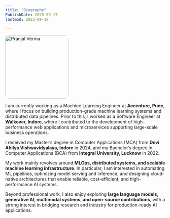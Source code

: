 ```yaml
---
title: "Biography"
PublishDate: 2025-09-17
lastmod: 2025-09-19

---
```


<p>
  <img src="/images/avatar.jpg" style="margin-left: 0; border-radius: 10px" width="200" height="200" alt="Pranjal Verma">
</p>

I am currently working as a Machine Learning Engineer at **Accenture, Pune**, where I focus on building
production-grade machine learning systems and distributed data pipelines. Prior to this, I worked as a
Software Engineer at **Walkover, Indore**, where I contributed to the development of high-performance
web applications and microservices supporting large-scale business operations.  

I received my Master’s degree in Computer Applications (MCA) from **Devi Ahilya Vishwavidyalaya,
Indore** in 2024, and my Bachelor’s degree in Computer Applications (BCA) from **Integral University,
Lucknow** in 2022.  

My work mainly revolves around **MLOps, distributed systems, and scalable machine learning
infrastructure**. In particular, I am interested in automating ML pipelines, optimizing model serving
and inference, and designing cloud-native architectures that enable reliable, cost-efficient, and
high-performance AI systems.  

Beyond professional work, I also enjoy exploring **large language models, generative AI, multimodal
systems, and open-source contributions**, with a strong interest in bridging research and industry for
production-ready AI applications.
